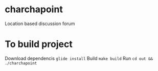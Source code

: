 # charchapoint
Location based discussion forum

# To build project

Download dependencis `glide install`
Build `make build`
Run `cd out && ./charchapoint`
